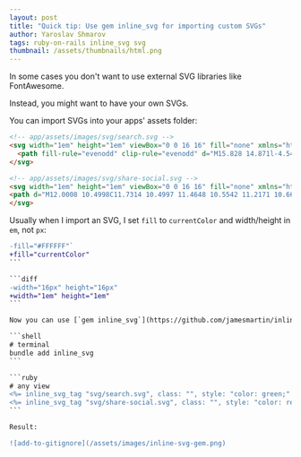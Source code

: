 ```yaml
---
layout: post
title: "Quick tip: Use gem inline_svg for importing custom SVGs"
author: Yaroslav Shmarov
tags: ruby-on-rails inline_svg svg
thumbnail: /assets/thumbnails/html.png
---
```


In some cases you don't want to use external SVG libraries like FontAwesome.

Instead, you might want to have your own SVGs.

You can import SVGs into your apps' assets folder:

```html
<!-- app/assets/images/svg/search.svg -->
<svg width="1em" height="1em" viewBox="0 0 16 16" fill="none" xmlns="http://www.w3.org/2000/svg">
  <path fill-rule="evenodd" clip-rule="evenodd" d="M15.828 14.871l-4.546-4.545a6.34 6.34 0 10-.941.942l4.545 4.545a.666.666 0 00.942-.942zm-9.461-3.525a4.995 4.995 0 114.994-4.994 5 5 0 01-4.994 4.994z" fill="currentColor"/>
</svg>
```

```html
<!-- app/assets/images/svg/share-social.svg -->
<svg width="1em" height="1em" viewBox="0 0 16 16" fill="none" xmlns="http://www.w3.org/2000/svg">
<path d="M12.0008 10.4998C11.7314 10.4997 11.4648 10.5542 11.2171 10.6601C10.9694 10.7659 10.7457 10.9208 10.5595 11.1155L5.93451 8.51328C6.0241 8.17685 6.0241 7.82283 5.93451 7.4864L10.5595 4.88422C10.8963 5.23339 11.3488 5.44778 11.8324 5.48724C12.3159 5.5267 12.7972 5.38851 13.1861 5.09857C13.5751 4.80863 13.845 4.38682 13.9452 3.91217C14.0455 3.43753 13.9693 2.9426 13.7308 2.52013C13.4924 2.09765 13.1081 1.77661 12.6499 1.61714C12.1917 1.45767 11.6911 1.47073 11.2419 1.65386C10.7927 1.83698 10.4256 2.17762 10.2095 2.61195C9.99341 3.04628 9.94308 3.5445 10.0679 4.01328L5.44295 6.61547C5.16668 6.32741 4.81055 6.12861 4.42037 6.04462C4.03018 5.96064 3.62379 5.99531 3.25348 6.14419C2.88317 6.29307 2.56586 6.54934 2.3424 6.88003C2.11893 7.21073 1.99951 7.60072 1.99951 7.99984C1.99951 8.39896 2.11893 8.78896 2.3424 9.11965C2.56586 9.45034 2.88317 9.70661 3.25348 9.85549C3.62379 10.0044 4.03018 10.039 4.42037 9.95506C4.81055 9.87108 5.16668 9.67227 5.44295 9.38422L10.0679 11.9864C9.96071 12.3901 9.98257 12.8173 10.1305 13.2079C10.2783 13.5986 10.5448 13.9331 10.8925 14.1646C11.2402 14.3961 11.6517 14.5129 12.0691 14.4987C12.4866 14.4844 12.8891 14.3398 13.2202 14.0852C13.5513 13.8305 13.7944 13.4786 13.9153 13.0788C14.0362 12.6789 14.0289 12.2513 13.8944 11.8558C13.7599 11.4604 13.5049 11.1169 13.1653 10.8738C12.8257 10.6306 12.4185 10.4998 12.0008 10.4998Z" fill="currentColor"/>
</svg>
```

Usually when I import an SVG, I set `fill` to `currentColor` and width/height in `em`, not `px`:

````diff
-fill="#FFFFFF"`
+fill="currentColor"
```

```diff
-width="16px" height="16px"
+width="1em" height="1em"
```

Now you can use [`gem inline_svg`](https://github.com/jamesmartin/inline_svg){:target="blank"} to render the SVGs:

```shell
# terminal
bundle add inline_svg
```

```ruby
# any view
<%= inline_svg_tag "svg/search.svg", class: "", style: "color: green;" %>
<%= inline_svg_tag "svg/share-social.svg", class: "", style: "color: red; background-color: green;" %>
```

Result:

![add-to-gitignore](/assets/images/inline-svg-gem.png)
